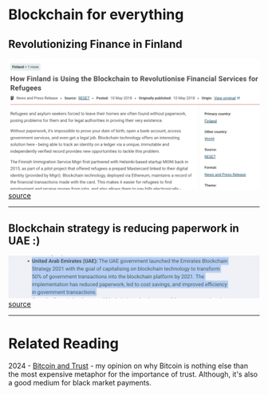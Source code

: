 
# Blockchain for everything

## Revolutionizing Finance in Finland

![](assets/finland-blockchain-for-financial-services.png)
[source](https://reliefweb.int/report/finland/how-finland-using-blockchain-revolutionise-financial-services-refugees)

---

## Blockchain strategy is reducing paperwork in UAE :)

![](assets/Pasted%20image%2020250916072542.png)
[source](https://bsvblockchain.org/6-countries-using-blockchain-right-now/)


---

# Related Reading

2024 - [Bitcoin and Trust](https://mircealungu.com/essays/bitcoin-and-trust.html) - my opinion on why Bitcoin is nothing else than the most expensive metaphor for the importance of trust. Although, it's also a good medium for black market payments.



